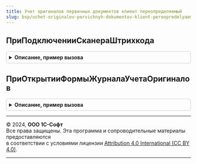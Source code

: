 ```yaml
---
title: Учет оригиналов первичных документов клиент переопределяемый
slug: bsp/uchet-originalov-pervichnyh-dokumentov-klient-pereopredelyaemyy
---
```



## ПриПодключенииСканераШтрихкода
<details style="margin: 1em 0; padding: 0.5em; border: 1px solid #ccc; border-radius: 6px;">

<summary style="font-weight: bold; cursor: pointer;">Описание, пример вызова</summary>

```bsl

// Вызывается при открытии журнала оригиналов первичных документов в случае использования подключаемого оборудования.
// Позволяет определить собственный процесс подключения подключаемого оборудования к журналу.
//
//	Параметры:
//  Форма - ФормаКлиентскогоПриложения - форма списка документа.
//
Процедура ПриПодключенииСканераШтрихкода(Форма) Экспорт
```

Пример вызова
```bsl
УчетОригиналовПервичныхДокументовКлиентПереопределяемый.ПриПодключенииСканераШтрихкода(Форма) 
```
</details>

## ПриОткрытииФормыЖурналаУчетаОригиналов
<details style="margin: 1em 0; padding: 0.5em; border: 1px solid #ccc; border-radius: 6px;">

<summary style="font-weight: bold; cursor: pointer;">Описание, пример вызова</summary>

```bsl

// Вызывается при открытии журнала оригиналов первичных документов в случае использования подключаемого оборудования.
// Позволяет определить собственный процесс подключения подключаемого оборудования к журналу.
//
Процедура ПриОткрытииФормыЖурналаУчетаОригиналов() Экспорт
```

Пример вызова
```bsl
УчетОригиналовПервичныхДокументовКлиентПереопределяемый.ПриОткрытииФормыЖурналаУчетаОригиналов() 
```
</details>

---

© 2024, **ООО 1С-Софт**  
Все права защищены. Эта программа и сопроводительные материалы предоставляются  
в соответствии с условиями лицензии [Attribution 4.0 International (CC BY 4.0)](https://creativecommons.org/licenses/by/4.0/legalcode).

---
